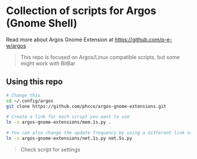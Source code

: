 # Collection of scripts for Argos (Gnome Shell)

Read more about Argos Gnome Extension at https://github.com/p-e-w/argos

> This repo is focused on Argos/Linux compatible scripts, but some might work with BitBar


## Using this repo

```bash
# Change this
cd ~/.config/argos
git clone https://github.com/phcco/argos-gnome-extensions.git

# Create a link for each script you want to use
ln -s argos-gnome-extensions/mem.1s.py .

# You can also change the update frequency by using a different link name
ln -s argos-gnome-extensions/net.1s.py net.5s.py
```

> Check script for settings